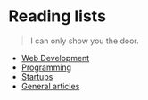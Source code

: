 # Reading lists

> I can only show you the door.

- [Web Development](web.md)
- [Programming](programming.md)
- [Startups](startups.md)
- [General articles](articles.md)
